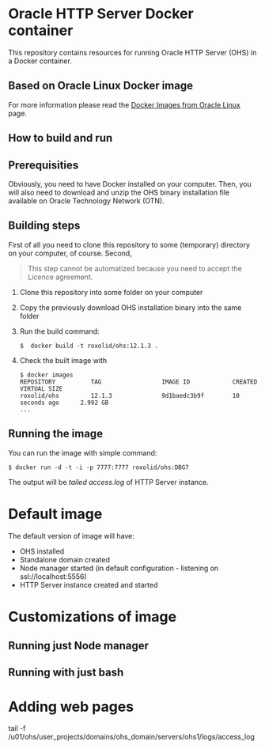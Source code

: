 Oracle HTTP Server Docker container
===

This repository contains resources for running Oracle HTTP Server (OHS) in a Docker container.

## Based on Oracle Linux Docker image

For more information please read the [Docker Images from Oracle Linux](http://public-yum.oracle.com/docker-images) page.

## How to build and run

## Prerequisities

Obviously, you need to have Docker installed on your computer. Then, you will also need to download and unzip the OHS binary installation file available on Oracle Technology Network (OTN).

## Building steps

First of all you need to clone this repository to some (temporary) directory on your computer, of course. Second, 

> This step cannot be automatized because you need to accept the Licence agreement.

1. Clone this repository into some folder on your computer 
2. Copy the previously download OHS installation binary into the same folder
3. Run the build command:

   ```
   $  docker build -t roxolid/ohs:12.1.3 .
   ```
4. Check the built image with

   ```
   $ docker images
   REPOSITORY          TAG                 IMAGE ID            CREATED             VIRTUAL SIZE
   roxolid/ohs         12.1.3              9d1baedc3b9f        10 seconds ago      2.992 GB
   ...
   ```

## Running the image

You can run the image with simple command:
```
$ docker run -d -t -i -p 7777:7777 roxolid/ohs:DBG7
```

The output will be _tailed access.log_ of HTTP Server instance. 

# Default image

The default version of image will have:
* OHS installed
* Standalone domain created
* Node manager started (in default configuration - listening on ssl://localhost:5556)
* HTTP Server instance created and started

# Customizations of image
## Running just Node manager
## Running with just bash

# Adding web pages
      
tail -f  /u01/ohs/user_projects/domains/ohs_domain/servers/ohs1/logs/access_log


